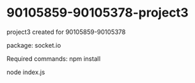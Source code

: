 # 90105859-90105378-project3
project3 created for 90105859-90105378

package: socket.io

Required commands:
npm install

node index.js
